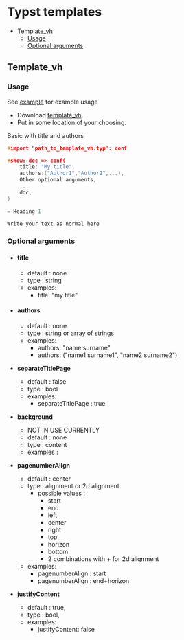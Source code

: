 <!-- omit in toc -->
# Typst templates

- [Template\_vh](#template_vh)
  - [Usage](#usage)
  - [Optional arguments](#optional-arguments)

## Template_vh

### Usage

See [example](test_template.typ) for example usage

- Download [template_vh](./template_vh.typ).
- Put in some location of your choosing.

Basic with title and authors

```c++
#import "path_to_template_vh.typ": conf

#show: doc => conf(
    title: "My title",
    authors:("Author1","Author2",...),
    Other optional arguments,
    ...
    doc,
)

= Heading 1

Write your text as normal here
```

### Optional arguments

- #### **title**

  - default : none
  - type : string
  - examples:
    - title: "my title"

- #### **authors**

  - default : none
  - type : string or array of strings
  - examples:
    - authors: "name surname"
    - authors: ("name1 surname1", "name2 surname2")
- **separateTitlePage**
  - default : false
  - type : bool
  - examples:
    - separateTitlePage : true
- **background**
  - NOT IN USE CURRENTLY
  - default : none
  - type : content
  - examples :
- **pagenumberAlign**
  - default : center
  - type : alignment or 2d alignment
    - possible values :
      - start
      - end
      - left
      - center
      - right
      - top
      - horizon
      - bottom
      - 2 combinations with + for 2d alignment
  - examples:
    - pagenumberAlign : start
    - pagenumberAlign : end+horizon
- **justifyContent**
  - default : true,
  - type : bool,
  - examples:
    - justifyContent: false
